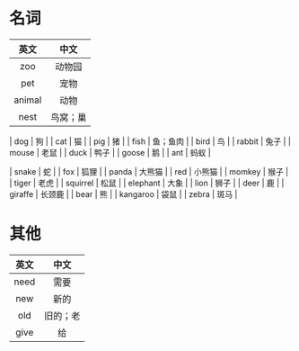 # 名词
|英文|中文|
|:---:|:---:|
| zoo | 动物园 |
| pet | 宠物 |
| animal | 动物 |
| nest | 鸟窝；巢 |

| dog | 狗 |
| cat | 猫 |
| pig | 猪 |
| fish | 鱼；鱼肉 |
| bird | 鸟 |
| rabbit | 兔子 |
| mouse | 老鼠 |
| duck | 鸭子 |
| goose | 鹅 |
| ant | 蚂蚁 |

| snake | 蛇 |
| fox | 狐狸 |
| panda | 大熊猫 |
| red | 小熊猫 |
| momkey | 猴子 |
| tiger | 老虎 |
| squirrel | 松鼠 |
| elephant | 大象 |
| lion | 狮子 |
| deer | 鹿 |
| giraffe | 长颈鹿 |
| bear | 熊 |
| kangaroo | 袋鼠 |
| zebra | 斑马 |

# 其他
|英文|中文|
|:---:|:---:|
| need | 需要 |
| new | 新的 |
| old | 旧的；老 |
| give | 给 |
